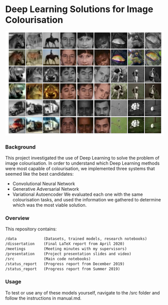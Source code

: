 # Deep Learning Solutions for Image Colourisation

![Colourisations](https://github.com/conwayjw97/Image-Colourisation-with-Deep-Learning/blob/master/dissertation/images/RepoPreview.png)

### Background

This project investigated the use of Deep Learning to solve the problem of image colourisation. In order to understand which Deep Learning methods were most capable of colourisation, we implemented three systems that seemed like the best candidates: 
* Convolutional Neural Network
* Generative Adversarial Network
* Variational Autoencoder
We evaluated each one with the same colourisation tasks, and used the information we gathered to determine which was the most viable solution.

### Overview

This repository contains:
```
/data            (Datasets, trained models, research notebooks)
/dissertation    (Final LaTeX report from April 2020)
/meetings        (Meeting minutes with my supervisors)
/presentation    (Project presentation slides and video)
/src             (Main code notebooks)
/status_report   (Progress report from December 2019)
/status_report   (Progress report from Summer 2019)
```

### Usage

To test or use any of these models yourself, navigate to the /src folder and follow the instructions in manual.md.
